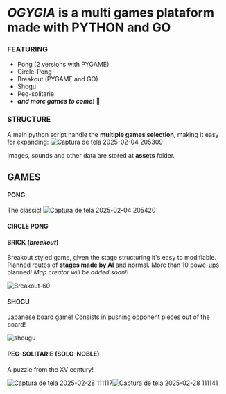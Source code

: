 # *OGYGIA* is a multi games plataform made with PYTHON and GO

### FEATURING

* Pong (2 versions with PYGAME)
* Circle-Pong
* Breakout (PYGAME and GO)
* Shogu
* Peg-solitarie
* **_and more games to come!_** :space_invader:

### STRUCTURE
  A main python script handle the **multiple games selection**, making it easy for expanding:
![Captura de tela 2025-02-04 205309](https://github.com/user-attachments/assets/76a0bcc3-7a48-4869-9620-1c9a6b9af5b5)

  Images, sounds and other data are stored at **assets** folder. 

## **GAMES**
#### PONG
  The  classic!
![Captura de tela 2025-02-04 205420](https://github.com/user-attachments/assets/abcc1631-42ef-44e6-9aa3-44b2e1d42e6c)
#### CIRCLE PONG
#### BRICK (*breakout*)
  Breakout styled game, given the stage structuring it's easy to modifiable. Planned routes of **stages made by AI** and normal. More than 10 powe-ups planned!
  *Map creator will be added soon!!*
  
![Breakout-60](https://github.com/user-attachments/assets/f9ea8446-4b19-4e56-b29c-dc6d1e2e2d26)
#### SHOGU
  Japanese board game! Consists in pushing opponent pieces out of the board! 
  
![shougu](https://github.com/user-attachments/assets/6984858f-dcee-421a-9ab0-44d7e276b81b)

#### PEG-SOLITARIE (SOLO-NOBLE)
  A puzzle from the XV century! 
  
![Captura de tela 2025-02-28 111117](https://github.com/user-attachments/assets/77469d7c-d7ab-454e-b18f-c2a7eda5f2c8)![Captura de tela 2025-02-28 111141](https://github.com/user-attachments/assets/27ef6465-74ac-4d4c-b195-336d3a64ce0b)
